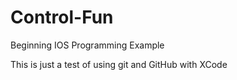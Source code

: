 Control-Fun
===========

Beginning IOS Programming Example

This is just a test of using git and GitHub with XCode
